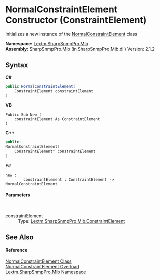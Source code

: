 # NormalConstraintElement Constructor (ConstraintElement)
 

Initializes a new instance of the <a href="T_Lextm_SharpSnmpPro_Mib_NormalConstraintElement">NormalConstraintElement</a> class

**Namespace:**&nbsp;<a href="N_Lextm_SharpSnmpPro_Mib">Lextm.SharpSnmpPro.Mib</a><br />**Assembly:**&nbsp;SharpSnmpPro.Mib (in SharpSnmpPro.Mib.dll) Version: 2.1.2

## Syntax

**C#**<br />
``` C#
public NormalConstraintElement(
	ConstraintElement constraintElement
)
```

**VB**<br />
``` VB
Public Sub New ( 
	constraintElement As ConstraintElement
)
```

**C++**<br />
``` C++
public:
NormalConstraintElement(
	ConstraintElement^ constraintElement
)
```

**F#**<br />
``` F#
new : 
        constraintElement : ConstraintElement -> NormalConstraintElement
```


#### Parameters
&nbsp;<dl><dt>constraintElement</dt><dd>Type: <a href="T_Lextm_SharpSnmpPro_Mib_ConstraintElement">Lextm.SharpSnmpPro.Mib.ConstraintElement</a><br /></dd></dl>

## See Also


#### Reference
<a href="T_Lextm_SharpSnmpPro_Mib_NormalConstraintElement">NormalConstraintElement Class</a><br /><a href="Overload_Lextm_SharpSnmpPro_Mib_NormalConstraintElement__ctor">NormalConstraintElement Overload</a><br /><a href="N_Lextm_SharpSnmpPro_Mib">Lextm.SharpSnmpPro.Mib Namespace</a><br />